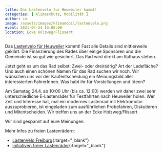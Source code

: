 ```yaml
---
title: Das Lastenvelo für Heuweiler kommt! 
categories: [ Klimaschutz, Mobilität ]
author: co
image: /assets/images/klimamobil/lastenvelo.png
event: 2021-04-24 10:00:00
location: Ecke Holzweg/Flissert
---
```

Das [Lastenvelo für Heuweiler](/lastenvelo) kommt! Fast alle Details sind mittlerweile geklärt. Die Finanzierung des Rades über einige Sponsoren und die Gemeinde ist so gut wie gesichert. Das Rad wird direkt am Rathaus stehen.

Jetzt geht es um das Rad selbst: Zwei- oder dreirädrig? Art der Ladefläche? Und auch einen schönen Namen für das Rad suchen wir noch. Wir wünschen uns vor der Kaufentscheidung ein Meinungsbild aller interessierten FahrerInnen. Was habt ihr für Vorstellungen und Ideen? 

Am Samstag 24.4. ab 10:00 Uhr (bis ca. 12:00) werden wir daher zwei sehr unterschiedliche E-Lastenräder für Testfahrten nach Heuweiler holen. Wer Zeit und Interesse hat, mal ein modernes Lastenrad mit Elektromotor auszuprobieren, ist eingeladen zum ausführlichen Probefahren, Diskutieren und Mitentscheiden. Wir treffen uns an der Ecke Holzweg/Flissert.

Wir sind gespannt auf eure Meinungen.

Mehr Infos zu freien Lastenrädern:

* [LastenVelo Freiburg](https://www.lastenvelofreiburg.de){:target="_blank"}
* [Initiativen freier Lastenräder](https://dein-lastenrad.de/wiki/Willkommen_beim_Forum_Freie_Lastenr%C3%A4der){:target="_blank"}
